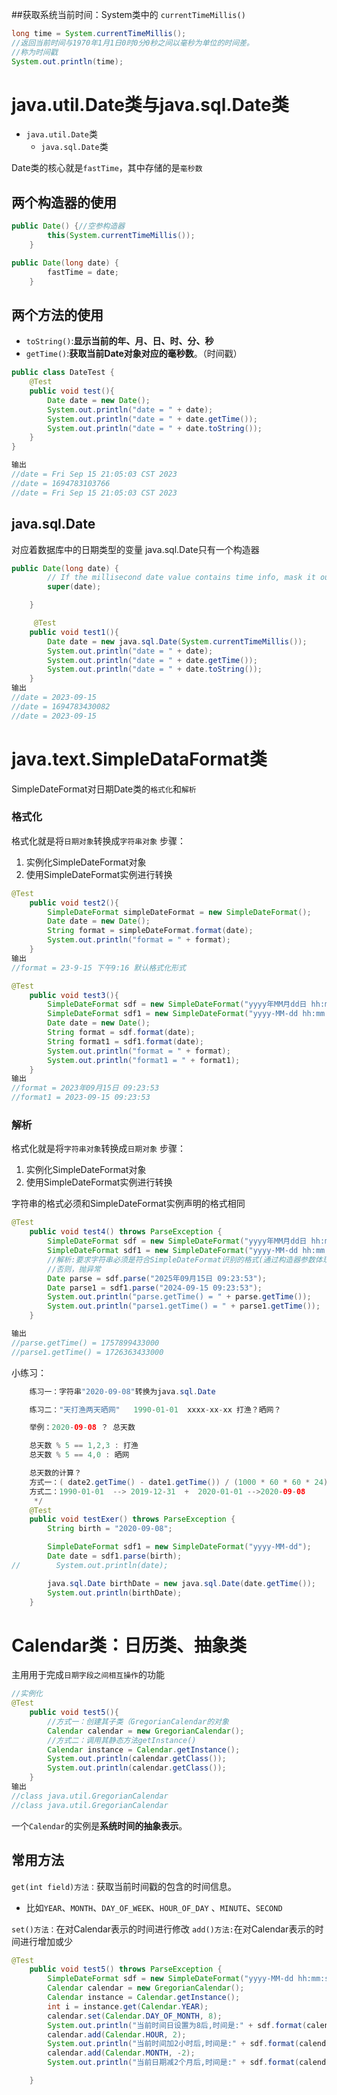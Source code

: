 ##获取系统当前时间：System类中的 `currentTimeMillis()`
```java
long time = System.currentTimeMillis();
//返回当前时间与1970年1月1日0时0分0秒之间以毫秒为单位的时间差。
//称为时间戳
System.out.println(time);
```

# java.util.Date类与java.sql.Date类

- `java.util.Date`类
   - `java.sql.Date`类

Date类的核心就是`fastTime`，其中存储的是`毫秒数`
## 两个构造器的使用
```java
public Date() {//空参构造器
        this(System.currentTimeMillis());
    }

public Date(long date) {
        fastTime = date;
    }
```
## 两个方法的使用
* `toString()`:**显示当前的年、月、日、时、分、秒**
* `getTime()`:**获取当前Date对象对应的毫秒数**。（时间戳）
```java
public class DateTest {
    @Test
    public void test(){
        Date date = new Date();
        System.out.println("date = " + date);
        System.out.println("date = " + date.getTime());
        System.out.println("date = " + date.toString());
    }
}

输出
//date = Fri Sep 15 21:05:03 CST 2023
//date = 1694783103766
//date = Fri Sep 15 21:05:03 CST 2023
```
## java.sql.Date
对应着数据库中的日期类型的变量
java.sql.Date只有一个构造器
```java
public Date(long date) {
        // If the millisecond date value contains time info, mask it out.
        super(date);

    }
```
```java
     @Test
    public void test1(){
        Date date = new java.sql.Date(System.currentTimeMillis());
        System.out.println("date = " + date);
        System.out.println("date = " + date.getTime());
        System.out.println("date = " + date.toString());
    }
输出
//date = 2023-09-15
//date = 1694783430082
//date = 2023-09-15
```
# java.text.SimpleDataFormat类
SimpleDateFormat对日期Date类的`格式化`和`解析`
### 格式化
格式化就是将`日期对象`转换成`字符串对象`
步骤：

1. 实例化SimpleDateFormat对象
2. 使用SimpleDateFormat实例进行转换
```java
@Test
    public void test2(){
        SimpleDateFormat simpleDateFormat = new SimpleDateFormat();
        Date date = new Date();
        String format = simpleDateFormat.format(date);
        System.out.println("format = " + format);
    }
输出
//format = 23-9-15 下午9:16 默认格式化形式

@Test
    public void test3(){
        SimpleDateFormat sdf = new SimpleDateFormat("yyyy年MM月dd日 hh:mm:ss");
        SimpleDateFormat sdf1 = new SimpleDateFormat("yyyy-MM-dd hh:mm:ss");
        Date date = new Date();
        String format = sdf.format(date);
        String format1 = sdf1.format(date);
        System.out.println("format = " + format);
        System.out.println("format1 = " + format1);
    }
输出
//format = 2023年09月15日 09:23:53
//format1 = 2023-09-15 09:23:53
```
### 解析
格式化就是将`字符串对象`转换成`日期对象`
步骤：

1. 实例化SimpleDateFormat对象
2. 使用SimpleDateFormat实例进行转换

字符串的格式必须和SimpleDateFormat实例声明的格式相同
```java
@Test
    public void test4() throws ParseException {
        SimpleDateFormat sdf = new SimpleDateFormat("yyyy年MM月dd日 hh:mm:ss");
        SimpleDateFormat sdf1 = new SimpleDateFormat("yyyy-MM-dd hh:mm:ss");
		//解析:要求字符串必须是符合SimpleDateFormat识别的格式(通过构造器参数体现),
        //否则，抛异常
        Date parse = sdf.parse("2025年09月15日 09:23:53");
        Date parse1 = sdf1.parse("2024-09-15 09:23:53");
        System.out.println("parse.getTime() = " + parse.getTime());
        System.out.println("parse1.getTime() = " + parse1.getTime());
    }

输出
//parse.getTime() = 1757899433000
//parse1.getTime() = 1726363433000
```


小练习：
```java
    练习一：字符串"2020-09-08"转换为java.sql.Date

    练习二："天打渔两天晒网"   1990-01-01  xxxx-xx-xx 打渔？晒网？

    举例：2020-09-08 ？ 总天数

    总天数 % 5 == 1,2,3 : 打渔
    总天数 % 5 == 4,0 : 晒网

    总天数的计算？
    方式一：( date2.getTime() - date1.getTime()) / (1000 * 60 * 60 * 24) + 1
    方式二：1990-01-01  --> 2019-12-31  +  2020-01-01 -->2020-09-08
     */
    @Test
    public void testExer() throws ParseException {
        String birth = "2020-09-08";

        SimpleDateFormat sdf1 = new SimpleDateFormat("yyyy-MM-dd");
        Date date = sdf1.parse(birth);
//        System.out.println(date);

        java.sql.Date birthDate = new java.sql.Date(date.getTime());
        System.out.println(birthDate);
    }
```

# Calendar类：日历类、抽象类
主用用于完成`日期字段之间相互操作`的功能 
```java
//实例化
@Test
    public void test5(){
    	//方式一：创建其子类（GregorianCalendar的对象
    	Calendar calendar = new GregorianCalendar();
        //方式二：调用其静态方法getInstance()
        Calendar instance = Calendar.getInstance();
    	System.out.println(calendar.getClass());
    	System.out.println(calendar.getClass());
    }
输出
//class java.util.GregorianCalendar
//class java.util.GregorianCalendar
```
 一个`Calendar`的实例是**系统时间的抽象表示**。
## 常用方法
`get(int field)方法：`获取当前时间戳的包含的时间信息。

- 比如`YEAR`、`MONTH`、`DAY_OF_WEEK`、`HOUR_OF_DAY` 、`MINUTE`、`SECOND ` 

`set()方法：`在对Calendar表示的时间进行修改
`add()方法:`在对Calendar表示的时间进行增加或少
```java
@Test
    public void test5() throws ParseException {
        SimpleDateFormat sdf = new SimpleDateFormat("yyyy-MM-dd hh:mm:ss");
        Calendar calendar = new GregorianCalendar();
        Calendar instance = Calendar.getInstance();
        int i = instance.get(Calendar.YEAR);
        calendar.set(Calendar.DAY_OF_MONTH, 8);
        System.out.println("当前时间日设置为8后,时间是:" + sdf.format(calendar.getTime()));
        calendar.add(Calendar.HOUR, 2);
        System.out.println("当前时间加2小时后,时间是:" + sdf.format(calendar.getTime()));
        calendar.add(Calendar.MONTH, -2);
        System.out.println("当前日期减2个月后,时间是:" + sdf.format(calendar.getTime()));

    }

```





